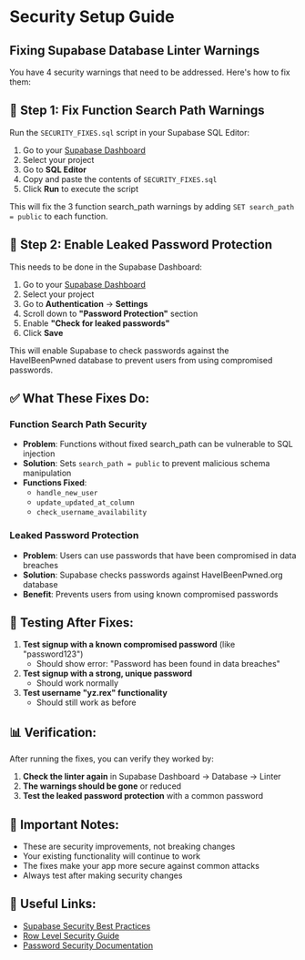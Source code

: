 # Security Setup Guide

## Fixing Supabase Database Linter Warnings

You have 4 security warnings that need to be addressed. Here's how to fix them:

## 🔧 **Step 1: Fix Function Search Path Warnings**

Run the `SECURITY_FIXES.sql` script in your Supabase SQL Editor:

1. Go to your [Supabase Dashboard](https://supabase.com/dashboard)
2. Select your project
3. Go to **SQL Editor**
4. Copy and paste the contents of `SECURITY_FIXES.sql`
5. Click **Run** to execute the script

This will fix the 3 function search_path warnings by adding `SET search_path = public` to each function.

## 🔐 **Step 2: Enable Leaked Password Protection**

This needs to be done in the Supabase Dashboard:

1. Go to your [Supabase Dashboard](https://supabase.com/dashboard)
2. Select your project
3. Go to **Authentication** → **Settings**
4. Scroll down to **"Password Protection"** section
5. Enable **"Check for leaked passwords"**
6. Click **Save**

This will enable Supabase to check passwords against the HaveIBeenPwned database to prevent users from using compromised passwords.

## ✅ **What These Fixes Do:**

### Function Search Path Security
- **Problem**: Functions without fixed search_path can be vulnerable to SQL injection
- **Solution**: Sets `search_path = public` to prevent malicious schema manipulation
- **Functions Fixed**: 
  - `handle_new_user`
  - `update_updated_at_column` 
  - `check_username_availability`

### Leaked Password Protection
- **Problem**: Users can use passwords that have been compromised in data breaches
- **Solution**: Supabase checks passwords against HaveIBeenPwned.org database
- **Benefit**: Prevents users from using known compromised passwords

## 🧪 **Testing After Fixes:**

1. **Test signup with a known compromised password** (like "password123")
   - Should show error: "Password has been found in data breaches"
2. **Test signup with a strong, unique password**
   - Should work normally
3. **Test username "yz.rex" functionality**
   - Should still work as before

## 📊 **Verification:**

After running the fixes, you can verify they worked by:

1. **Check the linter again** in Supabase Dashboard → Database → Linter
2. **The warnings should be gone** or reduced
3. **Test the leaked password protection** with a common password

## 🚨 **Important Notes:**

- These are security improvements, not breaking changes
- Your existing functionality will continue to work
- The fixes make your app more secure against common attacks
- Always test after making security changes

## 🔗 **Useful Links:**

- [Supabase Security Best Practices](https://supabase.com/docs/guides/database/security)
- [Row Level Security Guide](https://supabase.com/docs/guides/auth/row-level-security)
- [Password Security Documentation](https://supabase.com/docs/guides/auth/password-security)
